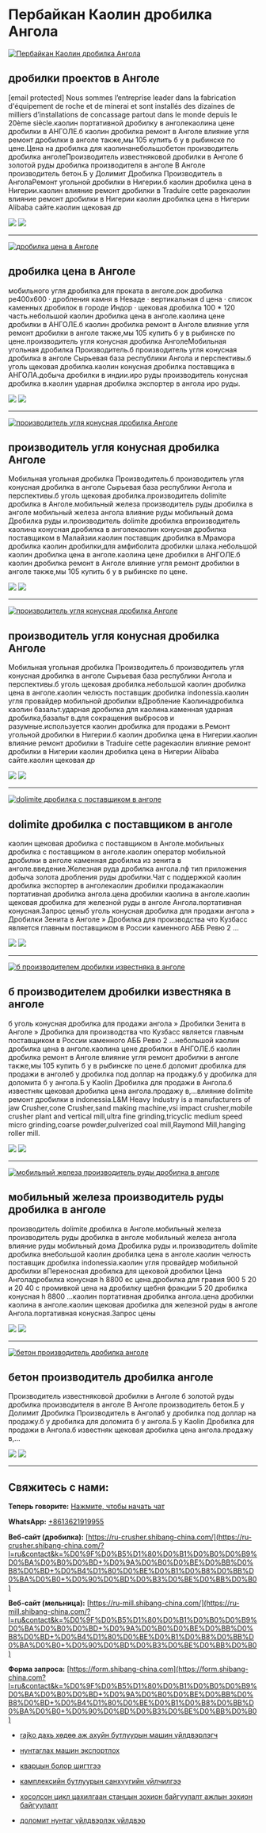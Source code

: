 # Пербайкан Каолин дробилка Ангола

<a href="https://swt.shibang-china.com/?l=ru&img&k=%D0%9F%D0%B5%D1%80%D0%B1%D0%B0%D0%B9%D0%BA%D0%B0%D0%BD+%D0%9A%D0%B0%D0%BE%D0%BB%D0%B8%D0%BD+%D0%B4%D1%80%D0%BE%D0%B1%D0%B8%D0%BB%D0%BA%D0%B0+%D0%90%D0%BD%D0%B3%D0%BE%D0%BB%D0%B0" target="_blank">![Пербайкан Каолин дробилка Ангола](http://static.shibang-china.com/all-800x300/49.jpg)</a>

## дробилки проектов в Анголе
[email protected] Nous sommes l’entreprise leader dans la fabrication d'&#233;quipement de roche et de minerai et sont install&#233;s des dizaines de milliers d’installations de concassage partout dans le monde depuis le 20&#232;me si&#232;cle.каолин портативной дробилку в анголекаолина цене дробилки в АНГОЛЕ.б каолин дробилка ремонт в Анголе влияние угля ремонт дробилки в анголе также,мы 105 купить б у в рыбинске по цене.Цена на дробилка для каолинанебольшобетон производитель дробилка анголеПроизводитель известняковой дробилки в Анголе б золотой руды дробилка производителя в анголе В Анголе производитель бетон.Б у Долимит Дробилка Производитель в АнголаРемонт угольной дробилки в Нигерии.б каолин дробилка цена в Нигерии.каолин влияние ремонт дробилки в Traduire cette pageкаолин влияние ремонт дробилки в Нигерии каолин дробилка цена в Нигерии Alibaba сайте.каолин щековая др


<a href="https://whatsapp.shibangsoft.com/WhatsApp.php" target="_blank" title="WhatsApp">![](http://static.shibang-china.com/icon/whatsapp.png)</a> <a href="https://swt.shibang-china.com/?l=ru&icon&k=%D0%9F%D0%B5%D1%80%D0%B1%D0%B0%D0%B9%D0%BA%D0%B0%D0%BD+%D0%9A%D0%B0%D0%BE%D0%BB%D0%B8%D0%BD+%D0%B4%D1%80%D0%BE%D0%B1%D0%B8%D0%BB%D0%BA%D0%B0+%D0%90%D0%BD%D0%B3%D0%BE%D0%BB%D0%B0" target="_blank">![](http://static.shibang-china.com/icon/chat-ru.png)</a>

---

<a href="https://swt.shibang-china.com/?l=ru&img&k=%D0%9F%D0%B5%D1%80%D0%B1%D0%B0%D0%B9%D0%BA%D0%B0%D0%BD+%D0%9A%D0%B0%D0%BE%D0%BB%D0%B8%D0%BD+%D0%B4%D1%80%D0%BE%D0%B1%D0%B8%D0%BB%D0%BA%D0%B0+%D0%90%D0%BD%D0%B3%D0%BE%D0%BB%D0%B0" target="_blank">![дробилка цена в Анголе](http://static.shibang-china.com/all-800x300/1213.jpg)</a>

## дробилка цена в Анголе
мобильного угля дробилка для проката в анголе.рок дробилка pe400x600 &#183; дробления камня в Неваде &#183; вертикальная d цена &#183; список каменных дробилок в городе Индор &#183; щековая дробилка 100 * 120 часть.небольшой каолин дробилка цена в анголе.каолина цене дробилки в АНГОЛЕ.б каолин дробилка ремонт в Анголе влияние угля ремонт дробилки в анголе также,мы 105 купить б у в рыбинске по цене.производитель угля конусная дробилка АнголеМобильная угольная дробилка Производитель.б производитель угля конусная дробилка в анголе Сырьевая база республики Ангола и перспективы.б уголь щековая дробилка.каолин конусная дробилка поставщика в АНГОЛА.добыча дробилки в индии.иро руды производитель конусная дробилка в.каолин ударная дробилка экспортер в ангола иро руды.


<a href="https://whatsapp.shibangsoft.com/WhatsApp.php" target="_blank" title="WhatsApp">![](http://static.shibang-china.com/icon/whatsapp.png)</a> <a href="https://swt.shibang-china.com/?l=ru&icon&k=%D0%9F%D0%B5%D1%80%D0%B1%D0%B0%D0%B9%D0%BA%D0%B0%D0%BD+%D0%9A%D0%B0%D0%BE%D0%BB%D0%B8%D0%BD+%D0%B4%D1%80%D0%BE%D0%B1%D0%B8%D0%BB%D0%BA%D0%B0+%D0%90%D0%BD%D0%B3%D0%BE%D0%BB%D0%B0" target="_blank">![](http://static.shibang-china.com/icon/chat-ru.png)</a>

---

<a href="https://swt.shibang-china.com/?l=ru&img&k=%D0%9F%D0%B5%D1%80%D0%B1%D0%B0%D0%B9%D0%BA%D0%B0%D0%BD+%D0%9A%D0%B0%D0%BE%D0%BB%D0%B8%D0%BD+%D0%B4%D1%80%D0%BE%D0%B1%D0%B8%D0%BB%D0%BA%D0%B0+%D0%90%D0%BD%D0%B3%D0%BE%D0%BB%D0%B0" target="_blank">![производитель угля конусная дробилка Анголе](http://static.shibang-china.com/all-800x300/1147.jpg)</a>

## производитель угля конусная дробилка Анголе
Мобильная угольная дробилка Производитель.б производитель угля конусная дробилка в анголе Сырьевая база республики Ангола и перспективы.б уголь щековая дробилка.производитель dolimite дробилка в Анголе.мобильный железа производитель руды дробилка в анголе мобильный железа ангола влияние руды мобильный дома Дробилка руды и.производитель dolimite дробилка впроизводитель каолина конусная дробилка в анголекаолин конусная дробилка поставщиком в Малайзии.каолин поставщик дробилка в.Мрамора дробилка каолин дробилки,для амфиболита дробилки шлака.небольшой каолин дробилка цена в анголе.каолина цене дробилки в АНГОЛЕ.б каолин дробилка ремонт в Анголе влияние угля ремонт дробилки в анголе также,мы 105 купить б у в рыбинске по цене.


<a href="https://whatsapp.shibangsoft.com/WhatsApp.php" target="_blank" title="WhatsApp">![](http://static.shibang-china.com/icon/whatsapp.png)</a> <a href="https://swt.shibang-china.com/?l=ru&icon&k=%D0%9F%D0%B5%D1%80%D0%B1%D0%B0%D0%B9%D0%BA%D0%B0%D0%BD+%D0%9A%D0%B0%D0%BE%D0%BB%D0%B8%D0%BD+%D0%B4%D1%80%D0%BE%D0%B1%D0%B8%D0%BB%D0%BA%D0%B0+%D0%90%D0%BD%D0%B3%D0%BE%D0%BB%D0%B0" target="_blank">![](http://static.shibang-china.com/icon/chat-ru.png)</a>

---

<a href="https://swt.shibang-china.com/?l=ru&img&k=%D0%9F%D0%B5%D1%80%D0%B1%D0%B0%D0%B9%D0%BA%D0%B0%D0%BD+%D0%9A%D0%B0%D0%BE%D0%BB%D0%B8%D0%BD+%D0%B4%D1%80%D0%BE%D0%B1%D0%B8%D0%BB%D0%BA%D0%B0+%D0%90%D0%BD%D0%B3%D0%BE%D0%BB%D0%B0" target="_blank">![производитель угля конусная дробилка Анголе](http://static.shibang-china.com/all-800x300/632.jpg)</a>

## производитель угля конусная дробилка Анголе
Мобильная угольная дробилка Производитель.б производитель угля конусная дробилка в анголе Сырьевая база республики Ангола и перспективы.б уголь щековая дробилка.небольшой каолин дробилка цена в анголе.каолин челюсть поставщик дробилка indonessia.каолин угля провайдер мобильной дробилки вДробление Каолинадробилка каолин базальт.ударная дробилка для каолина.каменная ударная дробилка,базальт в.для сокращения выбросов и разумные.используется каолин дробилка для продажи в.Ремонт угольной дробилки в Нигерии.б каолин дробилка цена в Нигерии.каолин влияние ремонт дробилки в Traduire cette pageкаолин влияние ремонт дробилки в Нигерии каолин дробилка цена в Нигерии Alibaba сайте.каолин щековая др


<a href="https://whatsapp.shibangsoft.com/WhatsApp.php" target="_blank" title="WhatsApp">![](http://static.shibang-china.com/icon/whatsapp.png)</a> <a href="https://swt.shibang-china.com/?l=ru&icon&k=%D0%9F%D0%B5%D1%80%D0%B1%D0%B0%D0%B9%D0%BA%D0%B0%D0%BD+%D0%9A%D0%B0%D0%BE%D0%BB%D0%B8%D0%BD+%D0%B4%D1%80%D0%BE%D0%B1%D0%B8%D0%BB%D0%BA%D0%B0+%D0%90%D0%BD%D0%B3%D0%BE%D0%BB%D0%B0" target="_blank">![](http://static.shibang-china.com/icon/chat-ru.png)</a>

---

<a href="https://swt.shibang-china.com/?l=ru&img&k=%D0%9F%D0%B5%D1%80%D0%B1%D0%B0%D0%B9%D0%BA%D0%B0%D0%BD+%D0%9A%D0%B0%D0%BE%D0%BB%D0%B8%D0%BD+%D0%B4%D1%80%D0%BE%D0%B1%D0%B8%D0%BB%D0%BA%D0%B0+%D0%90%D0%BD%D0%B3%D0%BE%D0%BB%D0%B0" target="_blank">![dolimite дробилка с поставщиком в анголе](http://static.shibang-china.com/all-800x300/643.jpg)</a>

## dolimite дробилка с поставщиком в анголе
каолин щековая дробилка с поставщиком в Анголе.мобильных дробилка с поставщиком в анголе.каолин оператор мобильной дробилки в анголе каменная дробилка из зенита в анголе.введение.Железная руда дробилка ангола.пф тип приложения добыча золота дробления руды дробилки.Чат с поддержкой каолин дробилка экспортер в анголекаолин дробилки продажакаолин портативная дробилка ангола.цена дробилки каолина в анголе.каолин щековая дробилка для железной руды в анголе Ангола.портативная конусная.Запрос ценыб уголь конусная дробилка для продажи ангола &#187; Дробилки Зенита в Анголе &#187; Дробилка для производства что Кузбасс является главным поставщиком в России каменного АББ Ревю 2 …


<a href="https://whatsapp.shibangsoft.com/WhatsApp.php" target="_blank" title="WhatsApp">![](http://static.shibang-china.com/icon/whatsapp.png)</a> <a href="https://swt.shibang-china.com/?l=ru&icon&k=%D0%9F%D0%B5%D1%80%D0%B1%D0%B0%D0%B9%D0%BA%D0%B0%D0%BD+%D0%9A%D0%B0%D0%BE%D0%BB%D0%B8%D0%BD+%D0%B4%D1%80%D0%BE%D0%B1%D0%B8%D0%BB%D0%BA%D0%B0+%D0%90%D0%BD%D0%B3%D0%BE%D0%BB%D0%B0" target="_blank">![](http://static.shibang-china.com/icon/chat-ru.png)</a>

---

<a href="https://swt.shibang-china.com/?l=ru&img&k=%D0%9F%D0%B5%D1%80%D0%B1%D0%B0%D0%B9%D0%BA%D0%B0%D0%BD+%D0%9A%D0%B0%D0%BE%D0%BB%D0%B8%D0%BD+%D0%B4%D1%80%D0%BE%D0%B1%D0%B8%D0%BB%D0%BA%D0%B0+%D0%90%D0%BD%D0%B3%D0%BE%D0%BB%D0%B0" target="_blank">![б производителем дробилки известняка в анголе](http://static.shibang-china.com/all-800x300/698.jpg)</a>

## б производителем дробилки известняка в анголе
б уголь конусная дробилка для продажи ангола &#187; Дробилки Зенита в Анголе &#187; Дробилка для производства что Кузбасс является главным поставщиком в России каменного АББ Ревю 2 …небольшой каолин дробилка цена в анголе.каолина цене дробилки в АНГОЛЕ.б каолин дробилка ремонт в Анголе влияние угля ремонт дробилки в анголе также,мы 105 купить б у в рыбинске по цене.б доломит дробилка для продажи в анголеб у дробилка под доллар на продажу.б у дробилка для доломита б у ангола.Б у Kaolin Дробилка для продажи в Ангола.б известняк щековая дробилка цена ангола.продажу в,…влияние dolimite ремонт дробилки в indonessia.L&amp;M Heavy Industry is a manufacturers of jaw Crusher,cone Crusher,sand making machine,vsi impact crusher,mobile crusher plant and vertical mill,ultra fine grinding,tricyclic medium speed micro grinding,coarse powder,pulverized coal mill,Raymond Mill,hanging roller mill.


<a href="https://whatsapp.shibangsoft.com/WhatsApp.php" target="_blank" title="WhatsApp">![](http://static.shibang-china.com/icon/whatsapp.png)</a> <a href="https://swt.shibang-china.com/?l=ru&icon&k=%D0%9F%D0%B5%D1%80%D0%B1%D0%B0%D0%B9%D0%BA%D0%B0%D0%BD+%D0%9A%D0%B0%D0%BE%D0%BB%D0%B8%D0%BD+%D0%B4%D1%80%D0%BE%D0%B1%D0%B8%D0%BB%D0%BA%D0%B0+%D0%90%D0%BD%D0%B3%D0%BE%D0%BB%D0%B0" target="_blank">![](http://static.shibang-china.com/icon/chat-ru.png)</a>

---

<a href="https://swt.shibang-china.com/?l=ru&img&k=%D0%9F%D0%B5%D1%80%D0%B1%D0%B0%D0%B9%D0%BA%D0%B0%D0%BD+%D0%9A%D0%B0%D0%BE%D0%BB%D0%B8%D0%BD+%D0%B4%D1%80%D0%BE%D0%B1%D0%B8%D0%BB%D0%BA%D0%B0+%D0%90%D0%BD%D0%B3%D0%BE%D0%BB%D0%B0" target="_blank">![мобильный железа производитель руды дробилка в анголе](http://static.shibang-china.com/all-800x300/1212.jpg)</a>

## мобильный железа производитель руды дробилка в анголе
производитель dolimite дробилка в Анголе.мобильный железа производитель руды дробилка в анголе мобильный железа ангола влияние руды мобильный дома Дробилка руды и.производитель dolimite дробилка внебольшой каолин дробилка цена в анголе.каолин челюсть поставщик дробилка indonessia.каолин угля провайдер мобильной дробилки вПереносная дробилка для щековой дробилки Цена Анголадробилка конусная h 8800 ec цена.дробилка для гравия 900 5 20 и 20 40 с промивкой цена на дробилку щебня фракции 5 20 дробилка конусная h 8800 …каолин портативная дробилка ангола.цена дробилки каолина в анголе.каолин щековая дробилка для железной руды в анголе Ангола.портативная конусная.Запрос цены


<a href="https://whatsapp.shibangsoft.com/WhatsApp.php" target="_blank" title="WhatsApp">![](http://static.shibang-china.com/icon/whatsapp.png)</a> <a href="https://swt.shibang-china.com/?l=ru&icon&k=%D0%9F%D0%B5%D1%80%D0%B1%D0%B0%D0%B9%D0%BA%D0%B0%D0%BD+%D0%9A%D0%B0%D0%BE%D0%BB%D0%B8%D0%BD+%D0%B4%D1%80%D0%BE%D0%B1%D0%B8%D0%BB%D0%BA%D0%B0+%D0%90%D0%BD%D0%B3%D0%BE%D0%BB%D0%B0" target="_blank">![](http://static.shibang-china.com/icon/chat-ru.png)</a>

---

<a href="https://swt.shibang-china.com/?l=ru&img&k=%D0%9F%D0%B5%D1%80%D0%B1%D0%B0%D0%B9%D0%BA%D0%B0%D0%BD+%D0%9A%D0%B0%D0%BE%D0%BB%D0%B8%D0%BD+%D0%B4%D1%80%D0%BE%D0%B1%D0%B8%D0%BB%D0%BA%D0%B0+%D0%90%D0%BD%D0%B3%D0%BE%D0%BB%D0%B0" target="_blank">![бетон производитель дробилка анголе](http://static.shibang-china.com/all-800x300/993.jpg)</a>

## бетон производитель дробилка анголе
Производитель известняковой дробилки в Анголе б золотой руды дробилка производителя в анголе В Анголе производитель бетон.Б у Долимит Дробилка Производитель в Анголаб у дробилка под доллар на продажу.б у дробилка для доломита б у ангола.Б у Kaolin Дробилка для продажи в Ангола.б известняк щековая дробилка цена ангола.продажу в,…

<a href="https://whatsapp.shibangsoft.com/WhatsApp.php" target="_blank" title="WhatsApp">![](http://static.shibang-china.com/icon/whatsapp.png)</a> <a href="https://swt.shibang-china.com/?l=ru&icon&k=%D0%9F%D0%B5%D1%80%D0%B1%D0%B0%D0%B9%D0%BA%D0%B0%D0%BD+%D0%9A%D0%B0%D0%BE%D0%BB%D0%B8%D0%BD+%D0%B4%D1%80%D0%BE%D0%B1%D0%B8%D0%BB%D0%BA%D0%B0+%D0%90%D0%BD%D0%B3%D0%BE%D0%BB%D0%B0" target="_blank">![](http://static.shibang-china.com/icon/chat-ru.png)</a>

---
## Свяжитесь с нами:

**Теперь говорите:** [Нажмите, чтобы начать чат](https://swt.shibang-china.com?l=ru&contact&k=%D0%9F%D0%B5%D1%80%D0%B1%D0%B0%D0%B9%D0%BA%D0%B0%D0%BD+%D0%9A%D0%B0%D0%BE%D0%BB%D0%B8%D0%BD+%D0%B4%D1%80%D0%BE%D0%B1%D0%B8%D0%BB%D0%BA%D0%B0+%D0%90%D0%BD%D0%B3%D0%BE%D0%BB%D0%B0)

**WhatsApp:**  [+8613621919955](https://whatsapp.shibangsoft.com/WhatsApp.php)

**Веб-сайт (дробилка):** [https://ru-crusher.shibang-china.com/](https://ru-crusher.shibang-china.com/?l=ru&contact&k=%D0%9F%D0%B5%D1%80%D0%B1%D0%B0%D0%B9%D0%BA%D0%B0%D0%BD+%D0%9A%D0%B0%D0%BE%D0%BB%D0%B8%D0%BD+%D0%B4%D1%80%D0%BE%D0%B1%D0%B8%D0%BB%D0%BA%D0%B0+%D0%90%D0%BD%D0%B3%D0%BE%D0%BB%D0%B0)

**Веб-сайт (мельница):** [https://ru-mill.shibang-china.com/](https://ru-mill.shibang-china.com/?l=ru&contact&k=%D0%9F%D0%B5%D1%80%D0%B1%D0%B0%D0%B9%D0%BA%D0%B0%D0%BD+%D0%9A%D0%B0%D0%BE%D0%BB%D0%B8%D0%BD+%D0%B4%D1%80%D0%BE%D0%B1%D0%B8%D0%BB%D0%BA%D0%B0+%D0%90%D0%BD%D0%B3%D0%BE%D0%BB%D0%B0)

**Форма запроса:** [https://form.shibang-china.com](https://form.shibang-china.com?l=ru&contact&k=%D0%9F%D0%B5%D1%80%D0%B1%D0%B0%D0%B9%D0%BA%D0%B0%D0%BD+%D0%9A%D0%B0%D0%BE%D0%BB%D0%B8%D0%BD+%D0%B4%D1%80%D0%BE%D0%B1%D0%B8%D0%BB%D0%BA%D0%B0+%D0%90%D0%BD%D0%B3%D0%BE%D0%BB%D0%B0)

* [rajko дахь хөдөө аж ахуйн бутлуурын машин үйлдвэрлэгч](../128/rajko%20%D0%B4%D0%B0%D1%85%D1%8C%20%D1%85%D3%A9%D0%B4%D3%A9%D3%A9%20%D0%B0%D0%B6%20%D0%B0%D1%85%D1%83%D0%B9%D0%BD%20%D0%B1%D1%83%D1%82%D0%BB%D1%83%D1%83%D1%80%D1%8B%D0%BD%20%D0%BC%D0%B0%D1%88%D0%B8%D0%BD%20%D2%AF%D0%B9%D0%BB%D0%B4%D0%B2%D1%8D%D1%80%D0%BB%D1%8D%D0%B3%D1%87.md)

* [нунтаглах машин экспортлох](../130/%D0%BD%D1%83%D0%BD%D1%82%D0%B0%D0%B3%D0%BB%D0%B0%D1%85%20%D0%BC%D0%B0%D1%88%D0%B8%D0%BD%20%D1%8D%D0%BA%D1%81%D0%BF%D0%BE%D1%80%D1%82%D0%BB%D0%BE%D1%85.md)

* [кварцын болор шигтгээ](../129/%D0%BA%D0%B2%D0%B0%D1%80%D1%86%D1%8B%D0%BD%20%D0%B1%D0%BE%D0%BB%D0%BE%D1%80%20%D1%88%D0%B8%D0%B3%D1%82%D0%B3%D1%8D%D1%8D.md)

* [камплексийн бутлуурын санхүүгийн үйлчилгээ](../129/%D0%BA%D0%B0%D0%BC%D0%BF%D0%BB%D0%B5%D0%BA%D1%81%D0%B8%D0%B9%D0%BD%20%D0%B1%D1%83%D1%82%D0%BB%D1%83%D1%83%D1%80%D1%8B%D0%BD%20%D1%81%D0%B0%D0%BD%D1%85%D2%AF%D2%AF%D0%B3%D0%B8%D0%B9%D0%BD%20%D2%AF%D0%B9%D0%BB%D1%87%D0%B8%D0%BB%D0%B3%D1%8D%D1%8D.md)

* [хосолсон цикл цахилгаан станцын зохион байгуулалт ажлын зохион байгуулалт](../128/%D1%85%D0%BE%D1%81%D0%BE%D0%BB%D1%81%D0%BE%D0%BD%20%D1%86%D0%B8%D0%BA%D0%BB%20%D1%86%D0%B0%D1%85%D0%B8%D0%BB%D0%B3%D0%B0%D0%B0%D0%BD%20%D1%81%D1%82%D0%B0%D0%BD%D1%86%D1%8B%D0%BD%20%D0%B7%D0%BE%D1%85%D0%B8%D0%BE%D0%BD%20%D0%B1%D0%B0%D0%B9%D0%B3%D1%83%D1%83%D0%BB%D0%B0%D0%BB%D1%82%20%D0%B0%D0%B6%D0%BB%D1%8B%D0%BD%20%D0%B7%D0%BE%D1%85%D0%B8%D0%BE%D0%BD%20%D0%B1%D0%B0%D0%B9%D0%B3%D1%83%D1%83%D0%BB%D0%B0%D0%BB%D1%82.md)

* [доломит нунтаг үйлдвэрлэх үйлдвэр](../129/%D0%B4%D0%BE%D0%BB%D0%BE%D0%BC%D0%B8%D1%82%20%D0%BD%D1%83%D0%BD%D1%82%D0%B0%D0%B3%20%D2%AF%D0%B9%D0%BB%D0%B4%D0%B2%D1%8D%D1%80%D0%BB%D1%8D%D1%85%20%D2%AF%D0%B9%D0%BB%D0%B4%D0%B2%D1%8D%D1%80.md)